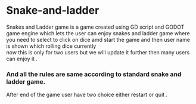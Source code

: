 # Snake-and-ladder

Snakes and Ladder game is a game created using GD script and GODOT game engine which lets the user can enjoy snakes and ladder game
where you need to select to click on dice amd start the game and then user name is shown which rolling dice currently  
now this is only for two users but we will update it further then many users can enjoy it .

### And all the rules are same according to standard snake and ladder game.

After end of the game user have two choice either restart or quit .
